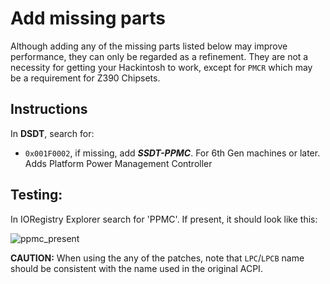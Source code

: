 # Add missing parts
Although adding any of the missing parts listed below may improve performance, they can only be regarded as a refinement. They are not a necessity for getting your Hackintosh to work, except for `PMCR` which may be a requirement for Z390 Chipsets.

## Instructions

In **DSDT**, search for:

- `0x001F0002`, if missing, add ***SSDT-PPMC***. For 6th Gen machines or later. Adds Platform Power Management Controller

## Testing:
In IORegistry Explorer search for 'PPMC'. If present, it should look like this:

![ppmc_present](https://user-images.githubusercontent.com/76865553/139706104-f00e641b-40d0-4012-931a-f89276c75949.png)

**CAUTION:** When using the any of the patches, note that `LPC`/`LPCB` name should be consistent with the name used in the original ACPI.
